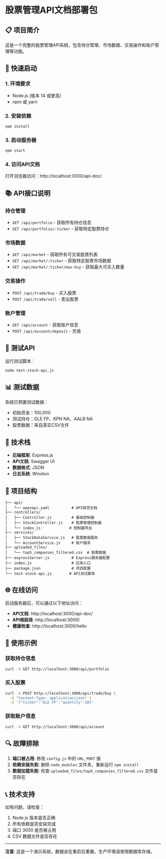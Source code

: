 # 股票管理API文档部署包

## 📋 项目简介

这是一个完整的股票管理API系统，包含持仓管理、市场数据、交易操作和账户管理等功能。

## 🚀 快速启动

### 1. 环境要求
- Node.js (版本 14 或更高)
- npm 或 yarn

### 2. 安装依赖
```bash
npm install
```

### 3. 启动服务器
```bash
npm start
```

### 4. 访问API文档
打开浏览器访问：http://localhost:3000/api-doc/

## 📚 API接口说明

### 持仓管理
- `GET /api/portfolio` - 获取所有持仓信息
- `GET /api/portfolio/:ticker` - 获取特定股票持仓

### 市场数据
- `GET /api/market` - 获取所有可交易股票列表
- `GET /api/market/:ticker` - 获取特定股票市场数据
- `GET /api/market/:ticker/max-buy` - 获取最大可买入数量

### 交易操作
- `POST /api/trade/buy` - 买入股票
- `POST /api/trade/sell` - 卖出股票

### 账户管理
- `GET /api/account` - 获取账户信息
- `POST /api/account/deposit` - 充值

## 🧪 测试API

运行测试脚本：
```bash
node test-stock-api.js
```

## 📊 测试数据

系统已预置测试数据：
- 初始资金：100,000
- 测试持仓：GLE FP、KPN NA、AALB NA
- 股票数据：来自真实CSV文件

## 🔧 技术栈

- **后端框架**: Express.js
- **API文档**: Swagger UI
- **数据格式**: JSON
- **日志系统**: Winston

## 📁 项目结构

```
├── api/
│   └── openapi.yaml          # API规范文档
├── controllers/
│   ├── Controller.js         # 基础控制器
│   ├── StockController.js    # 股票管理控制器
│   └── index.js             # 控制器导出
├── services/
│   ├── StockDataService.js   # 股票数据服务
│   └── AccountService.js     # 账户服务
├── uploaded_files/
│   └── top5_companies_filtered.csv  # 股票数据
├── expressServer.js          # Express服务器配置
├── index.js                  # 应用入口
├── package.json              # 项目配置
└── test-stock-api.js        # API测试脚本
```

## 🌐 在线访问

启动服务器后，可以通过以下地址访问：

- **API文档**: http://localhost:3000/api-doc/
- **API根路径**: http://localhost:3000/
- **健康检查**: http://localhost:3000/hello

## 📝 使用示例

### 获取持仓信息
```bash
curl -X GET http://localhost:3000/api/portfolio
```

### 买入股票
```bash
curl -X POST http://localhost:3000/api/trade/buy \
  -H "Content-Type: application/json" \
  -d '{"ticker":"GLE FP","quantity":10}'
```

### 获取账户信息
```bash
curl -X GET http://localhost:3000/api/account
```

## 🔍 故障排除

1. **端口被占用**: 修改 `config.js` 中的 `URL_PORT` 值
2. **依赖安装失败**: 删除 `node_modules` 文件夹，重新运行 `npm install`
3. **数据加载失败**: 检查 `uploaded_files/top5_companies_filtered.csv` 文件是否存在

## 📞 技术支持

如有问题，请检查：
1. Node.js 版本是否正确
2. 所有依赖是否安装完成
3. 端口 3000 是否被占用
4. CSV 数据文件是否存在

---

**注意**: 这是一个演示系统，数据会在重启后重置。生产环境请使用数据库存储。